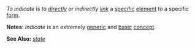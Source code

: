 *To indicate* is *to [directly](https://github.com/gcassel/Modular-Organization-Terminology/blob/master/terms/direct.md) or indirectly [link](https://github.com/gcassel/Modular-Organization-Terminology/blob/master/terms/link.md)* a [specific](https://github.com/gcassel/Modular-Organization-Terminology/blob/master/terms/specific.md) [element](https://github.com/gcassel/Modular-Organization-Terminology/blob/master/terms/element.md) to a specific [form](https://github.com/gcassel/Modular-Organization-Terminology/blob/master/terms/form.md).

**Notes**:  *Indicate* is an extremely [generic](https://github.com/gcassel/Modular-Organization-Terminology/blob/master/terms/generic.md) and [basic](https://github.com/gcassel/Modular-Organization-Terminology/blob/master/terms/base.md) [concept](https://github.com/gcassel/Modular-Organization-Terminology/blob/master/terms/concept.md).

**See Also:** *[state](https://github.com/gcassel/Modular-Organization-Terminology/blob/master/terms/state.md)*
